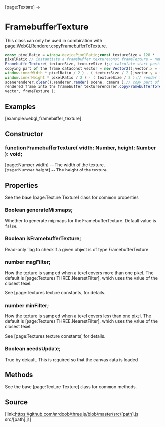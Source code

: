 [page:Texture] →

# FramebufferTexture

This class can only be used in combination with
[page:WebGLRenderer.copyFramebufferToTexture]().

  
```ts  
const pixelRatio = window.devicePixelRatio;const textureSize = 128 *
pixelRatio;// instantiate a framebuffer textureconst frameTexture = new
FramebufferTexture( textureSize, textureSize );// calculate start position for
copying part of the frame dataconst vector = new Vector2();vector.x = (
window.innerWidth * pixelRatio / 2 ) - ( textureSize / 2 );vector.y = (
window.innerHeight * pixelRatio / 2 ) - ( textureSize / 2 );// render the
scenerenderer.clear();renderer.render( scene, camera );// copy part of the
rendered frame into the framebuffer texturerenderer.copyFramebufferToTexture(
vector, frameTexture );  
```  

## Examples

[example:webgl_framebuffer_texture]

## Constructor

###  function FramebufferTexture( width: Number, height: Number ): void;

[page:Number width] -- The width of the texture.  
[page:Number height] -- The height of the texture.

## Properties

See the base [page:Texture Texture] class for common properties.

###  Boolean generateMipmaps;

Whether to generate mipmaps for the FramebufferTexture. Default value is
`false`.

###  Boolean isFramebufferTexture;

Read-only flag to check if a given object is of type FramebufferTexture.

###  number magFilter;

How the texture is sampled when a texel covers more than one pixel. The
default is [page:Textures THREE.NearestFilter], which uses the value of the
closest texel.  
  
See [page:Textures texture constants] for details.

###  number minFilter;

How the texture is sampled when a texel covers less than one pixel. The
default is [page:Textures THREE.NearestFilter], which uses the value of the
closest texel.  
  
See [page:Textures texture constants] for details.

###  Boolean needsUpdate;

True by default. This is required so that the canvas data is loaded.

## Methods

See the base [page:Texture Texture] class for common methods.

## Source

[link:https://github.com/mrdoob/three.js/blob/master/src/[path].js
src/[path].js]

